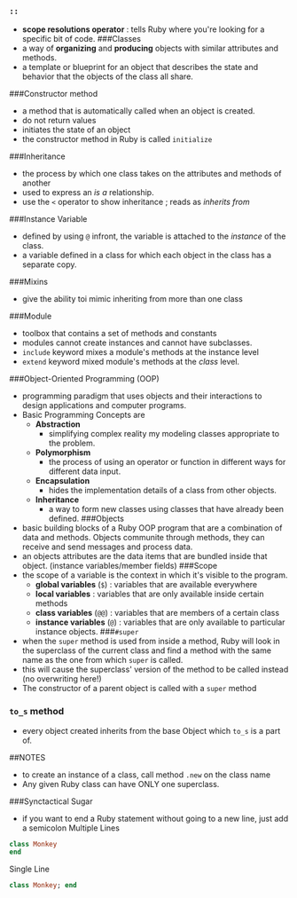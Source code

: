 ### `::`
* **scope resolutions operator** : tells Ruby where you're looking for a specific bit of code.
###Classes
* a way of **organizing** and **producing** objects with similar attributes and methods.
* a template or blueprint for an object that describes the state and behavior that the objects of the class all share.

###Constructor method
* a method that is automatically called when an object is created. 
* do not return values
* initiates the state of an object
* the constructor method in Ruby is called `initialize`

###Inheritance
* the process by which one class takes on the attributes and methods of another
* used to express an *is a* relationship. 
* use the `<` operator to show inheritance ; reads as *inherits from*

###Instance Variable
* defined by using `@` infront, the variable is attached to the *instance* of the class.
* a variable defined in a class for which each object in the class has a separate copy.

###Mixins
* give the ability toi mimic inheriting from more than one class

###Module
* toolbox that contains a set of methods and constants
* modules cannot create instances and cannot have subclasses.
* `include` keyword mixes a module's methods at the instance level
* `extend` keyword mixed module's methods at the *class* level. 

###Object-Oriented Programming (OOP)
* programming paradigm that uses objects and their interactions to design applications and computer programs.
* Basic Programming Concepts are
	* **Abstraction**
		* simplifying complex reality my modeling classes appropriate to the problem. 
	* **Polymorphism**
		* the process of using an operator or function in different ways for different data input.
	* **Encapsulation**
		* hides the implementation details of a class from other objects.
	* **Inheritance**
		* a way to form new classes using classes that have already been defined.
###Objects
* basic building blocks of a Ruby OOP program  that are a combination of data and methods. Objects communite through methods, they can receive and send messages and process data.
* an objects attributes are the data items that are bundled inside that object. (instance variables/member fields)
###Scope
* the scope of a variable is the context in which it's visible to the program.
	* **global variables**   (`$`)  : variables that are available everywhere
	* **local variables**  		  : variables that are only available inside certain methods
	* **class variables**    (`@@`)  : variables that are members of a certain class 
	* **instance variables** (`@`) : variables that are only available to particular instance objects.
###`#super`
* when the `super` method is used from inside a method, Ruby will look in the superclass of the current class and find a method with the same name as the one from which `super` is called.
* this will cause the superclass' version of the method to be called instead (no overwriting here!)
* The constructor of a parent object is called with a `super` method

### `to_s` method
* every object created inherits from the base Object which `to_s` is a part of. 

##NOTES
* to create an instance of a class, call method `.new` on the class name
* Any given Ruby class can have ONLY one superclass. 

###Synctactical Sugar
* if you want to end a Ruby statement without going to a new line, just add a semicolon
Multiple Lines
```ruby
class Monkey
end
```
Single Line
```ruby
class Monkey; end
```
